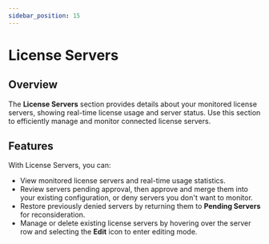 ```yaml
---
sidebar_position: 15
---
```


# License Servers

## Overview

The **License Servers** section provides details about your monitored license servers, showing real-time license usage and server status. Use this section to efficiently manage and monitor connected license servers.

## Features

With License Servers, you can:

- View monitored license servers and real-time usage statistics.
- Review servers pending approval, then approve and merge them into your existing configuration, or deny servers you don't want to monitor.
- Restore previously denied servers by returning them to **Pending Servers** for reconsideration.
- Manage or delete existing license servers by hovering over the server row and selecting the **Edit** icon to enter editing mode.

